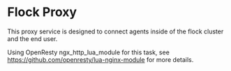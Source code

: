 # Flock Proxy

This proxy service is designed to connect agents inside of the flock cluster and the end user.

Using OpenResty ngx_http_lua_module for this task, see https://github.com/openresty/lua-nginx-module for more details.

